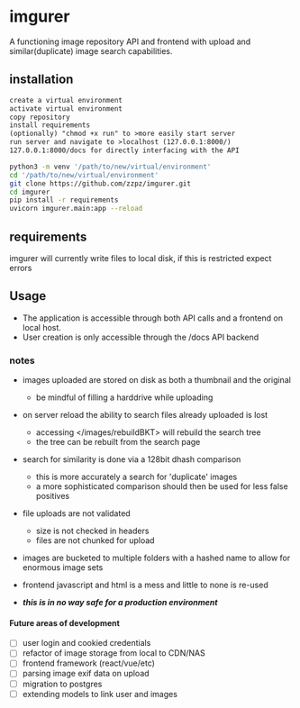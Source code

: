 # imgurer

A functioning image repository API and frontend with upload and similar(duplicate) image search capabilities.

## installation

```txt
create a virtual environment
activate virtual environment
copy repository
install requirements
(optionally) "chmod +x run" to >more easily start server
run server and navigate to >localhost (127.0.0.1:8000/)
127.0.0.1:8000/docs for directly interfacing with the API
```

```bash
python3 -m venv '/path/to/new/virtual/environment'
cd '/path/to/new/virtual/environment'
git clone https://github.com/zzpz/imgurer.git
cd imgurer
pip install -r requirements
uvicorn imgurer.main:app --reload
```

## requirements

imgurer will currently write files to local disk, if this is restricted expect errors

## Usage

- The application is accessible through both API calls and a frontend on local host.
- User creation is only accessible through the /docs API backend

### notes

- images uploaded are stored on disk as both a thumbnail and the original
  - be mindful of filling a harddrive while uploading

- on server reload the ability to search files already uploaded is lost
  - accessing </images/rebuildBKT> will rebuild the search tree
  - the tree can be rebuilt from the search page

- search for similarity is done via a 128bit dhash comparison
  - this is more accurately a search for 'duplicate' images
  - a more sophisticated comparison should then be used for less false positives

- file uploads are not validated
  - size is not checked in headers
  - files are not chunked for upload

- images are bucketed to multiple folders with a hashed name to allow for enormous image sets

- frontend javascript and html is a mess and little to none is re-used

- ***this is in no way safe for a production environment***

#### Future areas of development

- [ ] user login and cookied credentials
- [ ] refactor of image storage from local to CDN/NAS
- [ ] frontend framework (react/vue/etc)
- [ ] parsing image exif data on upload
- [ ] migration to postgres
- [ ] extending models to link user and images
